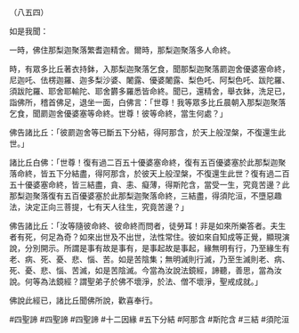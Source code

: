 （八五四）

如是我聞：

一時，佛住那梨迦聚落繁耆迦精舍。爾時，那梨迦聚落多人命終。

時，有眾多比丘著衣持鉢，入那梨迦聚落乞食，聞那梨迦聚落罽迦舍優婆塞命終，尼迦吒、佉楞迦羅、迦多梨沙婆、闍露、優婆闍露、梨色吒、阿梨色吒、跋陀羅、須跋陀羅、耶舍耶輸陀、耶舍欝多羅悉皆命終。聞已，還精舍，舉衣鉢，洗足已，詣佛所，稽首佛足，退坐一面，白佛言：「世尊！我等眾多比丘晨朝入那梨迦聚落乞食，聞罽迦舍優婆塞等命終。世尊！彼等命終，當生何處？」

佛告諸比丘：「彼罽迦舍等已斷五下分結，得阿那含，於天上般涅槃，不復還生此世。」

諸比丘白佛：「世尊！復有過二百五十優婆塞命終，復有五百優婆塞於此那梨迦聚落命終，皆五下分結盡，得阿那含，於彼天上般涅槃，不復還生此世？復有過二百五十優婆塞命終，皆三結盡，貪、恚、癡薄，得斯陀含，當受一生，究竟苦邊？此那梨迦聚落復有五百優婆塞於此那梨迦聚落命終，三結盡，得須陀洹，不墮惡趣法，決定正向三菩提，七有天人往生，究竟苦邊？」

佛告諸比丘：「汝等隨彼命終、彼命終而問者，徒勞耳！非是如來所樂答者。夫生者有死，何足為奇？如來出世及不出世，法性常住。彼如來自知成等正覺，顯現演說，分別開示。所謂是事有故是事有，是事起故是事起，緣無明有行，乃至緣生有老、病、死、憂、悲、惱、苦。如是苦陰集；無明滅則行滅，乃至生滅則老、病、死、憂、悲、惱、苦滅，如是苦陰滅。今當為汝說法鏡經，諦聽，善思，當為汝說。何等為法鏡經？謂聖弟子於佛不壞淨，於法、僧不壞淨，聖戒成就。」

佛說此經已，諸比丘聞佛所說，歡喜奉行。















#四聖諦
#四聖諦
#四聖諦
#十二因緣
#五下分結
#阿那含
#斯陀含
#三結
#須陀洹
